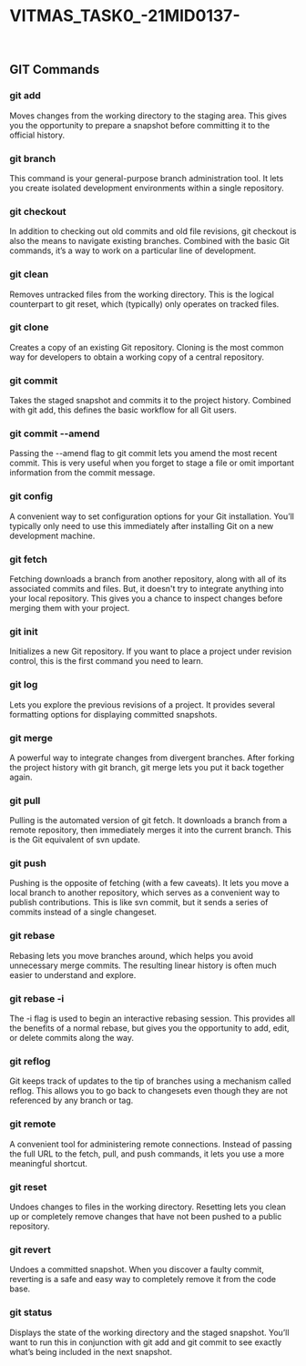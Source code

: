 # VITMAS_TASK0_-21MID0137-
<br>
<h2>GIT Commands</h2>
<h3>git add</h3>
<p>Moves changes from the working directory to the staging area. This gives you the opportunity to prepare a snapshot before committing it to the official history.</p>
<h3>git branch</h3>
<p>This command is your general-purpose branch administration tool. It lets you create isolated development environments within a single repository.</p>
<h3>git checkout</h3>
<p>In addition to checking out old commits and old file revisions, git checkout is also the means to navigate existing branches. Combined with the basic Git commands, it’s a way to work on a particular line of development.</p>
<h3>git clean</h3>
<p>Removes untracked files from the working directory. This is the logical counterpart to git reset, which (typically) only operates on tracked files.</p>
<h3>git clone</h3>
<p>Creates a copy of an existing Git repository. Cloning is the most common way for developers to obtain a working copy of a central repository.</p>
<h3>git commit</h3>
<p>Takes the staged snapshot and commits it to the project history. Combined with git add, this defines the basic workflow for all Git users.</p>
<h3>git commit --amend</h3>
<p>Passing the --amend flag to git commit lets you amend the most recent commit. This is very useful when you forget to stage a file or omit important information from the commit message.</p>
<h3>git config</h3>
<p>A convenient way to set configuration options for your Git installation. You’ll typically only need to use this immediately after installing Git on a new development machine.</p>
<h3>git fetch</h3>
<p>Fetching downloads a branch from another repository, along with all of its associated commits and files. But, it doesn't try to integrate anything into your local repository. This gives you a chance to inspect changes before merging them with your project.</p>
<h3>git init</h3>
<p>Initializes a new Git repository. If you want to place a project under revision control, this is the first command you need to learn.</p>
<h3>git log</h3>
<p>Lets you explore the previous revisions of a project. It provides several formatting options for displaying committed snapshots.</p>
<h3>git merge</h3>
<p>A powerful way to integrate changes from divergent branches. After forking the project history with git branch, git merge lets you put it back together again.</p>
<h3>git pull</h3>
<p>Pulling is the automated version of git fetch. It downloads a branch from a remote repository, then immediately merges it into the current branch. This is the Git equivalent of svn update.</p>
<h3>git push</h3>
<p>Pushing is the opposite of fetching (with a few caveats). It lets you move a local branch to another repository, which serves as a convenient way to publish contributions. This is like svn commit, but it sends a series of commits instead of a single changeset.</p>
<h3>git rebase</h3>
<p>Rebasing lets you move branches around, which helps you avoid unnecessary merge commits. The resulting linear history is often much easier to understand and explore.</p>
<h3>git rebase -i</h3>
<p>The -i flag is used to begin an interactive rebasing session. This provides all the benefits of a normal rebase, but gives you the opportunity to add, edit, or delete commits along the way.</p>
<h3>git reflog</h3>
<p>Git keeps track of updates to the tip of branches using a mechanism called reflog. This allows you to go back to changesets even though they are not referenced by any branch or tag.</p>
<h3>git remote</h3>
<p>A convenient tool for administering remote connections. Instead of passing the full URL to the fetch, pull, and push commands, it lets you use a more meaningful shortcut.</p>
<h3>git reset</h3>
<p>Undoes changes to files in the working directory. Resetting lets you clean up or completely remove changes that have not been pushed to a public repository.</p>
<h3>git revert</h3>
<p>Undoes a committed snapshot. When you discover a faulty commit, reverting is a safe and easy way to completely remove it from the code base.</p>
<h3>git status</h3>
<p>Displays the state of the working directory and the staged snapshot. You’ll want to run this in conjunction with git add and git commit to see exactly what’s being included in the next snapshot.</p>
